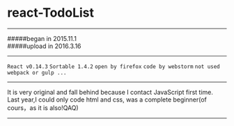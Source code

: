 # react-TodoList  
************************************
#####began in 2015.11.1  
#####upload in 2016.3.16
*************************************  
`React v0.14.3`   `Sortable 1.4.2`    `open by firefox`  `code by webstorm`  `not used webpack or gulp ...`     
**********************************
It is very original and fall behind because I contact JavaScript first time. Last year,I could only code html and css, was a complete beginner(of cours，as it is also!QAQ)     
*************************************    
